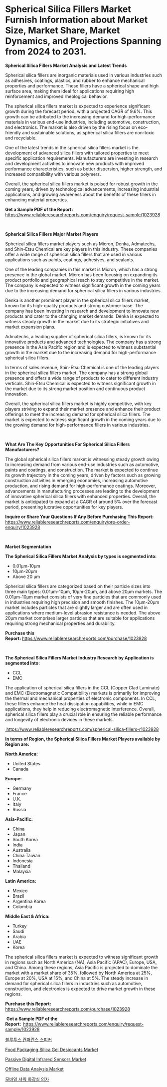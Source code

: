 <p><h1>Spherical Silica Fillers Market Furnish Information about Market Size, Market Share, Market Dynamics, and Projections Spanning from 2024 to 2031.</h1></p><p><strong>Spherical Silica Fillers Market Analysis and Latest Trends</strong></p>
<p><p>Spherical silica fillers are inorganic materials used in various industries such as adhesives, coatings, plastics, and rubber to enhance mechanical properties and performance. These fillers have a spherical shape and high surface area, making them ideal for applications requiring high reinforcement and improved rheological behavior.</p><p>The spherical silica fillers market is expected to experience significant growth during the forecast period, with a projected CAGR of 9.6%. This growth can be attributed to the increasing demand for high-performance materials in various end-use industries, including automotive, construction, and electronics. The market is also driven by the rising focus on eco-friendly and sustainable solutions, as spherical silica fillers are non-toxic and recyclable.</p><p>One of the latest trends in the spherical silica fillers market is the development of advanced silica fillers with tailored properties to meet specific application requirements. Manufacturers are investing in research and development activities to innovate new products with improved performance characteristics, such as better dispersion, higher strength, and increased compatibility with various polymers.</p><p>Overall, the spherical silica fillers market is poised for robust growth in the coming years, driven by technological advancements, increasing industrial applications, and growing awareness about the benefits of these fillers in enhancing material properties.</p></p>
<p><strong>Get a Sample PDF of the Report:&nbsp;</strong> <a href="https://www.reliableresearchreports.com/enquiry/request-sample/1023928">https://www.reliableresearchreports.com/enquiry/request-sample/1023928</a></p>
<p>&nbsp;</p>
<p><strong>Spherical Silica Fillers Major Market Players</strong></p>
<p><p>Spherical silica fillers market players such as Micron, Denka, Admatechs, and Shin-Etsu Chemical are key players in this industry. These companies offer a wide range of spherical silica fillers that are used in various applications such as paints, coatings, adhesives, and sealants.</p><p>One of the leading companies in this market is Micron, which has a strong presence in the global market. Micron has been focusing on expanding its product portfolio and geographical reach to stay competitive in the market. The company is expected to witness significant growth in the coming years due to the increasing demand for spherical silica fillers in various industries.</p><p>Denka is another prominent player in the spherical silica fillers market, known for its high-quality products and strong customer base. The company has been investing in research and development to innovate new products and cater to the changing market demands. Denka is expected to witness steady growth in the market due to its strategic initiatives and market expansion plans.</p><p>Admatechs, a leading supplier of spherical silica fillers, is known for its innovative products and advanced technologies. The company has a strong presence in the Asia Pacific region and is expected to witness substantial growth in the market due to the increasing demand for high-performance spherical silica fillers.</p><p>In terms of sales revenue, Shin-Etsu Chemical is one of the leading players in the spherical silica fillers market. The company has a strong global presence and offers a wide range of products to cater to different industry verticals. Shin-Etsu Chemical is expected to witness significant growth in the market due to its strong market position and continuous product innovation.</p><p>Overall, the spherical silica fillers market is highly competitive, with key players striving to expand their market presence and enhance their product offerings to meet the increasing demand for spherical silica fillers. The market is expected to witness significant growth in the coming years due to the growing demand for high-performance fillers in various industries.</p></p>
<p>&nbsp;</p>
<p><strong>What Are The Key Opportunities For Spherical Silica Fillers Manufacturers?</strong></p>
<p><p>The global spherical silica fillers market is witnessing steady growth owing to increasing demand from various end-use industries such as automotive, paints and coatings, and construction. The market is expected to continue its growth trajectory in the coming years, driven by factors such as growing construction activities in emerging economies, increasing automotive production, and rising demand for high-performance coatings. Moreover, advancements in manufacturing processes are leading to the development of innovative spherical silica fillers with enhanced properties. Overall, the market is anticipated to expand at a CAGR of around 5% over the forecast period, presenting lucrative opportunities for key players.</p></p>
<p><strong>Inquire or Share Your Questions If Any Before Purchasing This Report:</strong> <a href="https://www.reliableresearchreports.com/enquiry/pre-order-enquiry/1023928">https://www.reliableresearchreports.com/enquiry/pre-order-enquiry/1023928</a></p>
<p>&nbsp;</p>
<p><strong>Market Segmentation</strong></p>
<p><strong>The Spherical Silica Fillers Market Analysis by types is segmented into:</strong></p>
<p><ul><li>0.01μm-10μm</li><li>10μm-20μm</li><li>Above 20 μm</li></ul></p>
<p><p>Spherical silica fillers are categorized based on their particle sizes into three main types: 0.01μm-10μm, 10μm-20μm, and above 20μm markets. The 0.01μm-10μm market consists of very fine particles that are commonly used in industries requiring high precision and smooth finishes. The 10μm-20μm market includes particles that are slightly larger and are often used in applications where medium-level abrasion resistance is needed. The above 20μm market comprises larger particles that are suitable for applications requiring strong mechanical properties and durability.</p></p>
<p><strong>Purchase this Report:&nbsp;</strong><a href="https://www.reliableresearchreports.com/purchase/1023928">https://www.reliableresearchreports.com/purchase/1023928</a></p>
<p>&nbsp;</p>
<p><strong>The Spherical Silica Fillers Market Industry Research by Application is segmented into:</strong></p>
<p><ul><li>CCL</li><li>EMC</li></ul></p>
<p><p>The application of spherical silica fillers in the CCL (Copper Clad Laminate) and EMC (Electromagnetic Compatibility) markets is primarily for improving the thermal and mechanical properties of electronic components. In CCL, these fillers enhance the heat dissipation capabilities, while in EMC applications, they help in reducing electromagnetic interference. Overall, spherical silica fillers play a crucial role in ensuring the reliable performance and longevity of electronic devices in these markets.</p></p>
<p><a href="https://www.reliableresearchreports.com/spherical-silica-fillers-r1023928">&nbsp;https://www.reliableresearchreports.com/spherical-silica-fillers-r1023928</a></p>
<p><strong>In terms of Region, the Spherical Silica Fillers Market Players available by Region are:</strong></p>
<p>
    <p> <strong> North America: </strong>
        <ul>
            <li>United States</li>
            <li>Canada</li>
        </ul>
        </p> 
    <p> <strong> Europe: </strong>
        <ul>
            <li>Germany</li>
            <li>France</li>
            <li>U.K.</li>
            <li>Italy</li>
            <li>Russia</li>
        </ul>
        </p> 
    <p> <strong> Asia-Pacific: </strong>
        <ul>
            <li>China</li>
            <li>Japan</li>
            <li>South Korea</li>
            <li>India</li>
            <li>Australia</li>
            <li>China Taiwan</li>
            <li>Indonesia</li>
            <li>Thailand</li>
            <li>Malaysia</li>
        </ul>
        </p> 
    <p> <strong> Latin America: </strong>
        <ul>
            <li>Mexico</li>
            <li>Brazil</li>
            <li>Argentina Korea</li>
            <li>Colombia</li>
        </ul>
        </p> 
    <p> <strong> Middle East & Africa: </strong>
        <ul>
            <li>Turkey</li>
            <li>Saudi</li>
            <li>Arabia</li>
            <li>UAE</li>
            <li>Korea</li>
        </ul>
    </p>
    </p>
<p><p>The spherical silica fillers market is expected to witness significant growth in regions such as North America (NA), Asia Pacific (APAC), Europe, USA, and China. Among these regions, Asia Pacific is projected to dominate the market with a market share of 35%, followed by North America at 25%, Europe at 20%, USA at 15%, and China at 5%. The steady increase in demand for spherical silica fillers in industries such as automotive, construction, and electronics is expected to drive market growth in these regions.</p></p>
<p><strong>Purchase this Report: </strong><a href="https://www.reliableresearchreports.com/purchase/1023928">https://www.reliableresearchreports.com/purchase/1023928</a></p>
<p>&nbsp;<strong>Get a Sample PDF of the Report:&nbsp;&nbsp;</strong><a href="https://www.reliableresearchreports.com/enquiry/request-sample/1023928">https://www.reliableresearchreports.com/enquiry/request-sample/1023928</a></p>
<p><strong></strong></p>
<p><p><a href="https://medium.com/@cliffordaucek8546w/%EB%B8%94%EB%A3%A8%ED%88%AC%EC%8A%A4-%EC%BB%A8%ED%8D%BC%EB%9F%B0%EC%8A%A4-%EC%8A%A4%ED%94%BC%EC%BB%A4-%EC%8B%9C%EC%9E%A5-%EB%B6%84%EC%84%9D-2024%EB%85%84%EB%B6%80%ED%84%B0-2031%EB%85%84%EA%B9%8C%EC%A7%80%EC%9D%98-%EA%B8%80%EB%A1%9C%EB%B2%8C-%EC%82%B0%EC%97%85-%EC%A0%84%EB%A7%9D-%EB%B0%8F-%EC%98%88%EC%B8%A1-a6ed2cdc8b92">블루투스 컨퍼런스 스피커</a></p><p><a href="https://github.com/EbonyHane1955/Market-Research-Report-List-1/blob/main/food-packaging-silica-gel-desiccants-market.md">Food Packaging Silica Gel Desiccants Market</a></p><p><a href="https://www.linkedin.com/pulse/passive-digital-infrared-sensorsnbspmarket-focuses-market-share-rygof">Passive Digital Infrared Sensors Market</a></p><p><a href="https://medium.com/@deannakling1989/offline-data-analysis-market-size-market-outlook-and-market-forecast-2024-to-2031-f558d791eb5f">Offline Data Analysis Market</a></p><p><a href="https://medium.com/@clairhane1954/%EB%AA%A8%EB%B0%94%EC%9D%BC-%EC%83%A4%EC%9B%8C-%EB%B0%B0%EB%B3%80-%EC%9D%98%EC%9E%90-%EC%8B%9C%EC%9E%A5-%EC%A7%80%ED%91%9C-%ED%95%B4%EB%8F%85-%EC%8B%9C%EC%9E%A5-%EC%A0%90%EC%9C%A0%EC%9C%A8-%ED%8A%B8%EB%A0%8C%EB%93%9C-%EB%B0%8F-%EC%84%B1%EC%9E%A5-%ED%8C%A8%ED%84%B4-5aec037f6f35">모바일 샤워 화장실 의자</a></p></p>